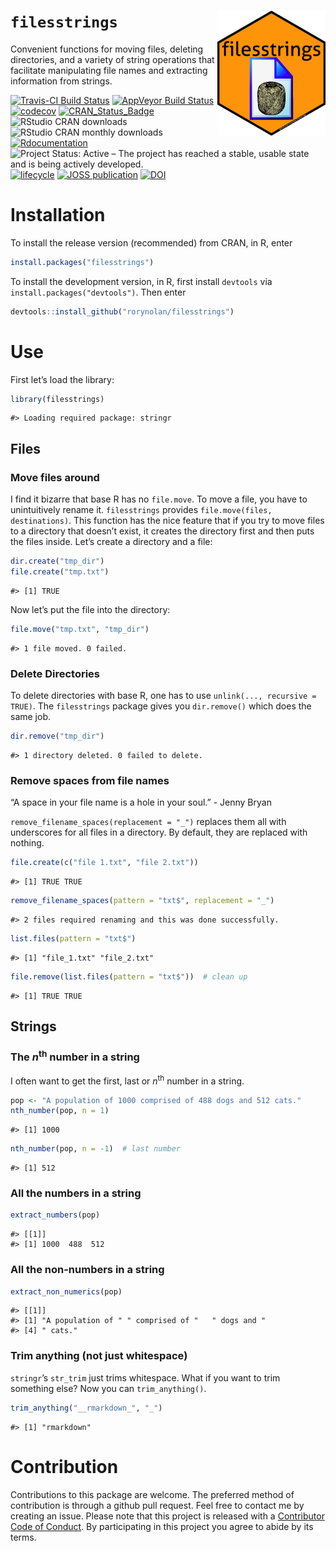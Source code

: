 
# `filesstrings` <img src="junk/sticker.png" height="200" align="right">

Convenient functions for moving files, deleting directories, and a
variety of string operations that facilitate manipulating file names and
extracting information from strings.

[![Travis-CI Build
Status](https://travis-ci.org/rorynolan/filesstrings.svg?branch=master)](https://travis-ci.org/rorynolan/filesstrings)
[![AppVeyor Build
Status](https://ci.appveyor.com/api/projects/status/github/rorynolan/filesstrings?branch=master&svg=true)](https://ci.appveyor.com/project/rorynolan/filesstrings)
[![codecov](https://codecov.io/gh/rorynolan/filesstrings/branch/master/graph/badge.svg)](https://codecov.io/gh/rorynolan/filesstrings)
[![CRAN\_Status\_Badge](http://www.r-pkg.org/badges/version/filesstrings)](https://cran.r-project.org/package=filesstrings)
![RStudio CRAN
downloads](http://cranlogs.r-pkg.org/badges/grand-total/filesstrings)
![RStudio CRAN monthly
downloads](http://cranlogs.r-pkg.org/badges/filesstrings)
[![Rdocumentation](http://www.rdocumentation.org/badges/version/filesstrings)](http://www.rdocumentation.org/packages/filesstrings)
![Project Status: Active – The project has reached a stable, usable
state and is being actively
developed.](http://www.repostatus.org/badges/latest/active.svg)
[![lifecycle](https://img.shields.io/badge/lifecycle-stable-brightgreen.svg)](https://www.tidyverse.org/lifecycle/#stable)
[![JOSS
publication](http://joss.theoj.org/papers/10.21105/joss.00260/status.svg)](https://doi.org/10.21105/joss.00260)
[![DOI](https://zenodo.org/badge/69170704.svg)](https://zenodo.org/badge/latestdoi/69170704)

# Installation

To install the release version (recommended) from CRAN, in R, enter

``` r
install.packages("filesstrings")
```

To install the development version, in R, first install `devtools` via
`install.packages("devtools")`. Then enter

``` r
devtools::install_github("rorynolan/filesstrings")
```

# Use

First let’s load the library:

``` r
library(filesstrings)
```

    #> Loading required package: stringr

## Files

### Move files around

I find it bizarre that base R has no `file.move`. To move a file, you
have to unintuitively rename it. `filesstrings` provides
`file.move(files, destinations)`. This function has the nice feature
that if you try to move files to a directory that doesn’t exist, it
creates the directory first and then puts the files inside. Let’s create
a directory and a file:

``` r
dir.create("tmp_dir")
file.create("tmp.txt")
```

    #> [1] TRUE

Now let’s put the file into the directory:

``` r
file.move("tmp.txt", "tmp_dir")
```

    #> 1 file moved. 0 failed.

### Delete Directories

To delete directories with base R, one has to use `unlink(..., recursive
= TRUE)`. The `filesstrings` package gives you `dir.remove()` which does
the same job.

``` r
dir.remove("tmp_dir")
```

    #> 1 directory deleted. 0 failed to delete.

### Remove spaces from file names

“A space in your file name is a hole in your soul.” - Jenny Bryan

`remove_filename_spaces(replacement = "_")` replaces them all with
underscores for all files in a directory. By default, they are replaced
with nothing.

``` r
file.create(c("file 1.txt", "file 2.txt"))
```

    #> [1] TRUE TRUE

``` r
remove_filename_spaces(pattern = "txt$", replacement = "_")
```

    #> 2 files required renaming and this was done successfully.

``` r
list.files(pattern = "txt$")
```

    #> [1] "file_1.txt" "file_2.txt"

``` r
file.remove(list.files(pattern = "txt$"))  # clean up
```

    #> [1] TRUE TRUE

## Strings

### The *n*<sup>th</sup> number in a string

I often want to get the first, last or *n*<sup>th</sup> number in a
string.

``` r
pop <- "A population of 1000 comprised of 488 dogs and 512 cats."
nth_number(pop, n = 1)
```

    #> [1] 1000

``` r
nth_number(pop, n = -1)  # last number
```

    #> [1] 512

### All the numbers in a string

``` r
extract_numbers(pop)
```

    #> [[1]]
    #> [1] 1000  488  512

### All the non-numbers in a string

``` r
extract_non_numerics(pop)
```

    #> [[1]]
    #> [1] "A population of " " comprised of "   " dogs and "      
    #> [4] " cats."

### Trim anything (not just whitespace)

`stringr`’s `str_trim` just trims whitespace. What if you want to trim
something else? Now you can `trim_anything()`.

``` r
trim_anything("__rmarkdown_", "_")
```

    #> [1] "rmarkdown"

# Contribution

Contributions to this package are welcome. The preferred method of
contribution is through a github pull request. Feel free to contact me
by creating an issue. Please note that this project is released with a
[Contributor Code of Conduct](CONDUCT.md). By participating in this
project you agree to abide by its terms.
